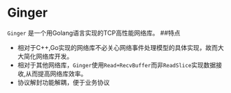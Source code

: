 # Ginger
`Ginger` 是一个用Golang语言实现的TCP高性能网络库。
##特点
* 相对于C++,Go实现的网络库不必关心网络事件处理模型的具体实现，故而大大简化网络库开发。
* 相对于其他网络库，`Ginger`使用`Read+RecvBuffer`而非`ReadSlice`实现数据接收,从而提高网络库效率。
* 协议解封功能解耦，便于业务协议
